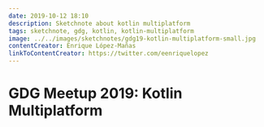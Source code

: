 ```yaml
---
date: 2019-10-12 18:10
description: Sketchnote about kotlin multiplatform
tags: sketchnote, gdg, kotlin, kotlin-multiplatform
image: ../../images/sketchnotes/gdg19-kotlin-multiplatform-small.jpg
contentCreator: Enrique López-Mañas
linkToContentCreator: https://twitter.com/eenriquelopez
---
```


# GDG Meetup 2019: Kotlin Multiplatform
